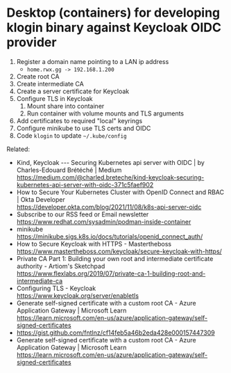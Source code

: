 # Desktop (containers) for developing klogin binary against Keycloak OIDC provider

1. Register a domain name pointing to a LAN ip address
    * `home.rwx.gg -> 192.168.1.200`
1. Create root CA
1. Create intermediate CA
1. Create a server certificate for Keycloak
1. Configure TLS in Keycloak
    1. Mount share into container
    1. Run container with volume mounts and TLS arguments
1. Add certificates to required "local" keyrings
1. Configure minikube to use TLS certs and OIDC
1. Code `klogin` to update `~/.kube/config`


Related:

* Kind, Keycloak --- Securing Kubernetes api server with OIDC \| by Charles-Edouard Brétéché \| Medium  
  <https://medium.com/@charled.breteche/kind-keycloak-securing-kubernetes-api-server-with-oidc-371c5faef902>
* How to Secure Your Kubernetes Cluster with OpenID Connect and RBAC \| Okta Developer  
  <https://developer.okta.com/blog/2021/11/08/k8s-api-server-oidc>
* Subscribe to our RSS feed or Email newsletter  
  <https://www.redhat.com/sysadmin/podman-inside-container>
* minikube  
  <https://minikube.sigs.k8s.io/docs/tutorials/openid_connect_auth/>
* How to Secure Keycloak with HTTPS - Mastertheboss  
  <https://www.mastertheboss.com/keycloak/secure-keycloak-with-https/>
* Private CA Part 1: Building your own root and intermediate certificate authority - Artiom\'s Sketchpad  
  <https://www.flexlabs.org/2019/07/private-ca-1-building-root-and-intermediate-ca>
* Configuring TLS - Keycloak  
  <https://www.keycloak.org/server/enabletls>
* Generate self-signed certificate with a custom root CA - Azure Application Gateway \| Microsoft Learn  
  <https://learn.microsoft.com/en-us/azure/application-gateway/self-signed-certificates>
* <https://gist.github.com/fntlnz/cf14feb5a46b2eda428e000157447309>
* Generate self-signed certificate with a custom root CA - Azure Application Gateway \| Microsoft Learn  
  <https://learn.microsoft.com/en-us/azure/application-gateway/self-signed-certificates>

